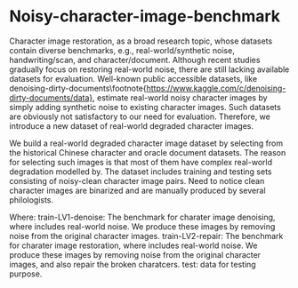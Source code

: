 # Noisy-character-image-benchmark

Character image restoration, as a broad research topic, whose datasets contain diverse benchmarks, e.g., real-world/synthetic noise, handwriting/scan, and character/document. Although recent studies gradually focus on restoring real-world noise, there are still lacking available datasets for evaluation. Well-known public accessible datasets, like denoising-dirty-documents\footnote{https://www.kaggle.com/c/denoising-dirty-documents/data}, estimate real-world noisy character images by simply adding synthetic noise to existing character images. Such datasets are obviously not satisfactory to our need for evaluation. Therefore, we introduce a new dataset of real-world degraded character images.

We build a real-world degraded character image dataset by selecting from the historical Chinese character and oracle document datasets. The reason for selecting such images is that most of them have complex real-world degradation modelled by. The dataset includes training and testing sets consisting of noisy-clean character image pairs. Need to notice clean character images are binarized and are manually produced by several philologists. 

Where:
train-LV1-denoise: The benchmark for charater image denoising, where includes real-world noise. We produce these images by removing noise from the original character images.
train-LV2-repair: The benchmark for charater image restoration, where includes real-world noise. We produce these images by removing noise from the original character images, and also repair the broken charatcers.
test: data for testing purpose.
